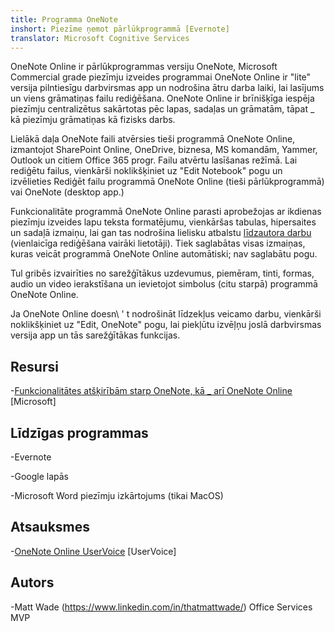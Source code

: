 ```yaml
---
title: Programma OneNote
inshort: Piezīme ņemot pārlūkprogrammā [Evernote]
translator: Microsoft Cognitive Services
---
```


OneNote Online ir pārlūkprogrammas versiju OneNote, Microsoft
Commercial grade piezīmju izveides programmai OneNote Online ir \"lite\" versija
pilntiesīgu darbvirsmas app un nodrošina ātru darba laiki, lai
lasījums un viens grāmatiņas failu rediģēšana. OneNote Online ir brīnišķīga iespēja
piezīmju centralizētus sakārtotas pēc lapas, sadaļas un grāmatām, tāpat _ kā
piezīmju grāmatiņas kā fizisks darbs.

Lielākā daļa OneNote faili atvērsies tieši programmā OneNote Online, izmantojot
SharePoint Online, OneDrive, biznesa, MS komandām, Yammer, Outlook un
citiem Office 365 progr. Failu atvērtu lasīšanas režīmā. Lai rediģētu
failus, vienkārši noklikšķiniet uz \"Edit Notebook\" pogu un izvēlieties Rediģēt
failu programmā OneNote Online (tieši pārlūkprogrammā) vai OneNote (desktop
app.)

Funkcionalitāte programmā OneNote Online parasti aprobežojas ar ikdienas
piezīmju izveides lapu teksta formatējumu, vienkāršas tabulas, hipersaites un
sadaļā izmaiņu, lai gan tas nodrošina lielisku atbalstu
[līdzautora darbu](http://icsh.pt/CoAuthoring) (vienlaicīga rediģēšana
vairāki lietotāji). Tiek saglabātas visas izmaiņas, kuras veicāt programmā OneNote Online
automātiski; nav saglabātu pogu.

Tul gribēs izvairīties no sarežģītākus uzdevumus, piemēram, tinti, formas, audio un
video ierakstīšana un ievietojot simbolus (citu starpā) programmā OneNote Online.

Ja OneNote Online doesn\ ' t nodrošināt līdzekļus veicamo darbu,
vienkārši noklikšķiniet uz \"Edit, OneNote\" pogu, lai piekļūtu izvēļņu joslā
darbvirsmas versija app un tās sarežģītākas funkcijas.

Resursi
---------

-[Funkcionalitātes atšķirībām starp OneNote, kā _ arī OneNote
    Online](https://support.office.com/en-us/article/Differences-between-using-a-notebook-in-the-browser-and-in-OneNote-a3d1fc13-ac74-456b-b391-b633a62aa83f)
    \[Microsoft\]

Līdzīgas programmas
--------------------

-Evernote

-Google lapās

-Microsoft Word piezīmju izkārtojums (tikai MacOS)

Atsauksmes
---------

-[OneNote Online UserVoice](https://onenote.uservoice.com/forums/327183-onenote-online)
    \[UserVoice\]

Autors
---------

-Matt Wade (https://www.linkedin.com/in/thatmattwade/) Office Services MVP


